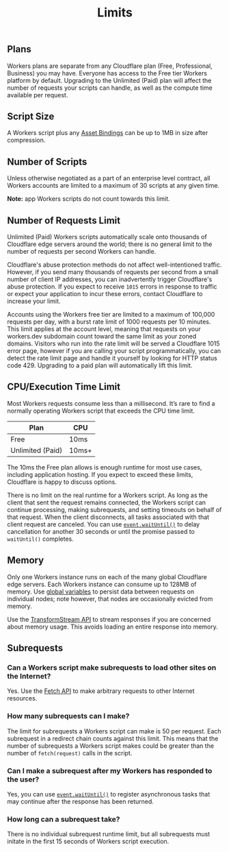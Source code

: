 ﻿---
title: Limits
---

## Plans

Workers plans are separate from any Cloudflare plan (Free, Professional, Business) you may have. Everyone has access to the Free tier Workers platform by default. Upgrading to the Unlimited (Paid) plan will affect the number of requests your scripts can handle, as well as the compute time available per request.

## Script Size

A Workers script plus any [Asset Bindings](/reference/tooling/api/bindings) can be up to 1MB in size after compression.

## Number of Scripts

Unless otherwise negotiated as a part of an enterprise level contract, all Workers accounts are limited to a maximum of 30 scripts at any given time.

**Note:** app Workers scripts do not count towards this limit.

## Number of Requests Limit

Unlimited (Paid) Workers scripts automatically scale onto thousands of Cloudflare edge servers around the world; there is no general limit to the number of requests per second Workers can handle.

Cloudflare's abuse protection methods do not affect well-intentioned traffic. However, if you send many thousands of requests per second from a small number of client IP addresses, you can inadvertently trigger Cloudflare's abuse protection. If you expect to receive `1015` errors in response to traffic or expect your application to incur these errors, contact Cloudflare to increase your limit.

Accounts using the Workers free tier are limited to a maximum of 100,000 requests per day, with a burst rate limit of 1000 requests per 10 minutes. This limit applies at the account level, meaning that requests on your workers.dev subdomain count toward the same limit as your zoned domains. Visitors who run into the rate limit will be served a Cloudflare 1015 error page, however if you are calling your script programmatically, you can detect the rate limit page and handle it yourself by looking for HTTP status code 429. Upgrading to a paid plan will automatically lift this limit.

## CPU/Execution Time Limit

Most Workers requests consume less than a millisecond. It’s rare to find a normally operating Workers script that exceeds the CPU time limit.

| Plan                      | CPU   |
| ------------------------- | ----- |
| Free                      | 10ms  |
| Unlimited (Paid)          | 10ms+ |

The 10ms the Free plan allows is enough runtime for most use cases, including application hosting. If you expect to exceed these limits, Cloudflare is happy to discuss options.

There is no limit on the real runtime for a Workers script. As long as the client that sent the request remains connected, the Workers script can continue processing, making subrequests, and setting timeouts on behalf of that request. When the client disconnects, all tasks associated with that client request are canceled. You can use [`event.waitUntil()`](/reference/runtime/apis/fetch-event/) to delay cancellation for another 30 seconds or until the promise passed to `waitUntil()` completes.

## Memory

Only one Workers instance runs on each of the many global Cloudflare edge servers. Each Workers instance can consume up to 128MB of memory. Use [global variables](/reference/runtime/apis/standard/) to persist data between requests on individual nodes; note however, that nodes are occasionally evicted from memory.

Use the [TransformStream API](/reference/runtime/apis/streams/) to stream responses if you are concerned about memory usage. This avoids loading an entire response into memory.

## Subrequests

### Can a Workers script make subrequests to load other sites on the Internet?

Yes. Use the [Fetch API](/reference/runtime/apis/fetch/) to make arbitrary requests to other Internet resources.

### How many subrequests can I make?

The limit for subrequests a Workers script can make is 50 per request. Each subrequest in a redirect chain counts against this limit. This means that the number of subrequests a Workers script makes could be greater than the number of `fetch(request)` calls in the script.

### Can I make a subrequest after my Workers has responded to the user?

Yes, you can use [`event.waitUntil()`](/reference/runtime/apis/fetch-event) to register asynchronous tasks that may continue after the response has been returned.

### How long can a subrequest take?

There is no individual subrequest runtime limit, but all subrequests must initate in the first 15 seconds of Workers script execution.
